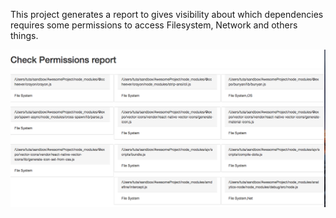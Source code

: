 This project generates a report to gives visibility about which dependencies requires some permissions to access Filesystem, Network and others things.

![Generated report](/screenshots/screenshot.png?raw=true "Generated report")
